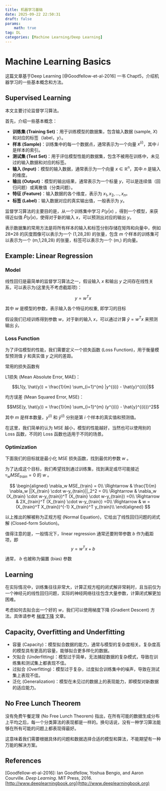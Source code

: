 ```yaml
---
title: 机器学习基础
date: 2025-09-22 22:50:31
draft: false
params:
    math: true
tag: DL
categories: [Machine Learning/Deep Learning]
---
```


# Machine Learning Basics

这篇文章基于Deep Learning [@Goodfellow-et-al-2016] 一书 Chapt5，介绍机器学习的一些基本概念和方法。

## Supervised Learning

本文主要讨论监督学习算法。

首先，介绍一些基本概念：

- **训练集 (Training Set)**：用于训练模型的数据集，包含输入数据 (sample, $X$)和对应的标签（label，$y$）。
- **样本 (Sample)**：训练集中的每一个数据点，通常表示为一个向量 $x^{(i)}$，其中 $i$ 是样本的索引。
- **测试集 (Test Set)**：用于评估模型性能的数据集，包含不被用在训练中，未见过的输入数据和对应的标签。
- **输入 (Input)**：模型的输入数据，通常表示为一个向量 $x \in \mathbb{R}^n$，其中 $n$ 是输入的维度。
- **输出 (Output)**：模型的输出结果，通常表示为一个标量 $y$，可以是连续值（回归问题）或离散值（分类问题）。
- **特征 (Feature)**：输入数据的各个维度，表示为 $x_1, x_2, \ldots, x_n$。
- **标签 (Label)**：输入数据对应的真实输出值，一般表示为 $y$。

监督学习算法的主要目的是，从一个训练集中学习 $P(y|x)$ ，得到一个模型，来获得近似值 $\hat{P}(y|x)$，使得对于新的输入 $x$，可以预测出对应的输出 $y$。

表示数据集的常用方法是将所有样本的输入和标签分别存储在矩阵和向量中，例如 28*28 的灰度图像可以表示为一个 (1,28,28) 的张量，包含 $m$ 个样本的训练集可以表示为一个 (m,1,28,28) 的张量，标签可以表示为一个 (m,) 的向量。

## Example: Linear Regression

### Model

线性回归是最简单的监督学习算法之一，假设输入 $x$ 和输出 $y$ 之间存在线性关系，可以表示为(这里先不考虑截距项)：

$$y = w^T x $$

其中 $w$ 是模型的参数，表示输入各个特征的权重, 即学习的目标

假设我们已经训练得到参数 $w$，对于新的输入 $x$，可以通过计算 $\hat{y} = w^T x$ 来预测输出 $\hat{y}$。

### Loss Function

为了评估模型的性能，我们需要定义一个损失函数 (Loss Function)，用于衡量模型预测值 $\hat{y}$ 和真实值 $y$ 之间的差距。

常用的损失函数有

L1损失 (Mean Absolute Error, MAE)：

$$L1(y, \hat{y}) = \frac{1}{m} \sum_{i=1}^{m} |y^{(i)} - \hat{y}^{(i)}|$$

均方误差 (Mean Squared Error, MSE)：

$$MSE(y, \hat{y}) = \frac{1}{m} \sum_{i=1}^{m} (y^{(i)} - \hat{y}^{(i)})^2$$

其中 $m$ 是样本数量，$y^{(i)}$ 和 $\hat{y}^{(i)}$ 分别是第 $i$ 个样本的真实值和预测值。

在这里，我们简单的认为 MSE 越小，模型的性能越好，当然也可以使用别的 Loss 函数，不同的 Loss 函数也适用于不同的场景。

### Optimization

下面我们的目标就是最小化 MSE 损失函数，找到最优的参数 $w$ 。

为了达成这个目标，我们希望找到通过训练集，找到满足或尽可能接近 $\triangledown_w MSE_{train}=0$ 的 $w$ 。

$$
\begin{aligned}
\nabla_w MSE_{train} = 0\\
\Rightarrow & \frac{1}{m} \nabla_w ||X_{train} \cdot w-y_{train}||_2^2 = 0\\
\Rightarrow & \nabla_w (X_{train} \cdot w-y_{train})^T (X_{train} \cdot w-y_{train}) =0\\
\Rightarrow & 2X_{train}^T (X_{train} \cdot w-y_{train}) =0\\
\Rightarrow & w = (X_{train}^T X_{train})^{-1} X_{train}^T y_{train}\\
\end{aligned}
$$

以上推出的解被称为正规方程 (Normal Equation)，它给出了线性回归问题的闭式解 (Closed-form Solution)。

值得注意的是，一般情况下，linear regression 通常还要附带参数 $b$ 作为截距项，即
$$y = w^T x + b$$

通常， $b$ 也被称为偏置 (bias) 参数

## Learning

在实际情况中，训练集往往非常大，计算正规方程的闭式解非常耗时，且当前仅为一个神经元的线性回归问题，实际的神经网络往往包含大量参数，计算闭式解更加困难。

考虑如何去拟合出一个好的 $w$，我们可以使用梯度下降 (Gradient Descent) 方法。具体请参考 [梯度下降](/gradient-descent) 文章。

## Capacity, Overfitting and Underfitting

- 容量 (Capacity)：模型拟合数据的能力，通常与模型的复杂度相关。复杂度高的模型具有更高的容量，能够拟合更多样化的数据。
- 欠拟合 (Underfitting)：模型过于简单，无法捕捉数据的复杂模式，导致在训练集和测试集上都表现不佳。
- 过拟合 (Overfitting)：模型过于复杂，过度拟合训练集中的噪声，导致在测试集上表现不佳。
- 泛化 (Generalization)：模型在未见过的数据上的表现能力，即模型对新数据的适应能力。

## No Free Lunch Theorem

没有免费午餐定理 (No Free Lunch Theorem) 指出，在所有可能的数据生成分布上平均之后，每一个分类算法的表现都是一样的。换句话说，没有一种学习算法能够在所有可能的问题上都表现得最好。

这意味着我们需要根据具体的问题和数据选择合适的模型和算法，不能期望有一种万能的解决方案。

## References

[Goodfellow-et-al-2016]: Ian Goodfellow, Yoshua Bengio, and Aaron Courville. *Deep Learning*. MIT Press, 2016. [http://www.deeplearningbook.org](http://www.deeplearningbook.org)
